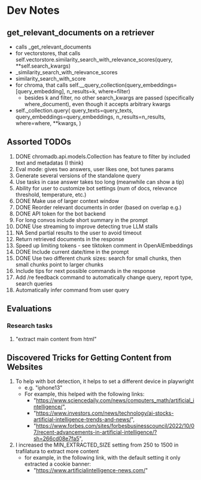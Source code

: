 # Dev Notes

## get_relevant_documents on a retriever

- calls _get_relevant_documents
- for vectorstores, that calls self.vectorstore.similarity_search_with_relevance_scores(query, **self.search_kwargs)
- _similarity_search_with_relevance_scores
- similarity_search_with_score
- for chroma, that calls self.__query_collection(query_embeddings=[query_embedding], n_results=k, where=filter)
  - besides k and filter, no other search_kwargs are passed (specifically where_document),
    even though it accepts arbitrary kwargs
- self._collection.query(
            query_texts=query_texts,
            query_embeddings=query_embeddings,
            n_results=n_results,
            where=where,
            **kwargs,
        )

## Assorted TODOs

1. DONE chromadb.api.models.Collection has feature to filter by included text and metadatas (I think)
2. Eval mode: gives two answers, user likes one, bot tunes params
3. Generate several versions of the standalone query
4. Use tasks in case answer takes too long (meanwhile can show a tip)
5. Ability for user to customize bot settings (num of docs, relevance threshold, temperature, etc.)
6. DONE Make use of larger context window
7. DONE Reorder relevant documents in order (based on overlap e.g.)
8. DONE API token for the bot backend
9. For long convos include short summary in the prompt
10. DONE Use streaming to improve detecting true LLM stalls
11. NA Send partial results to the user to avoid timeout
12. Return retrieved documents in the response
13. Speed up limiting tokens - see tiktoken comment in OpenAIEmbeddings
14. DONE Include current date/time in the prompt
15. DONE Use two different chunk sizes: search for small chunks, then small chunks point to larger chunks
16. Include tips for next possible commands in the response
17. Add /re feedback command to automatically change query, report type, search queries 
18. Automatically infer command from user query

## Evaluations

### Research tasks

1. "extract main content from html"

## Discovered Tricks for Getting Content from Websites

1. To help with bot detection, it helps to set a different device in playwright
    - e.g. "iphone13"
    - For example, this helped with the following links:
        - "https://www.sciencedaily.com/news/computers_math/artificial_intelligence/",
        - "https://www.investors.com/news/technology/ai-stocks-artificial-intelligence-trends-and-news/",
        - "https://www.forbes.com/sites/forbesbusinesscouncil/2022/10/07/recent-advancements-in-artificial-intelligence/?sh=266cd08e7fa5",
2. I increased the MIN_EXTRACTED_SIZE setting from 250 to 1500 in trafilatura to extract more content
    - for example, in the following link, with the default setting it only extracted a cookie banner:
        - "https://www.artificialintelligence-news.com/"
